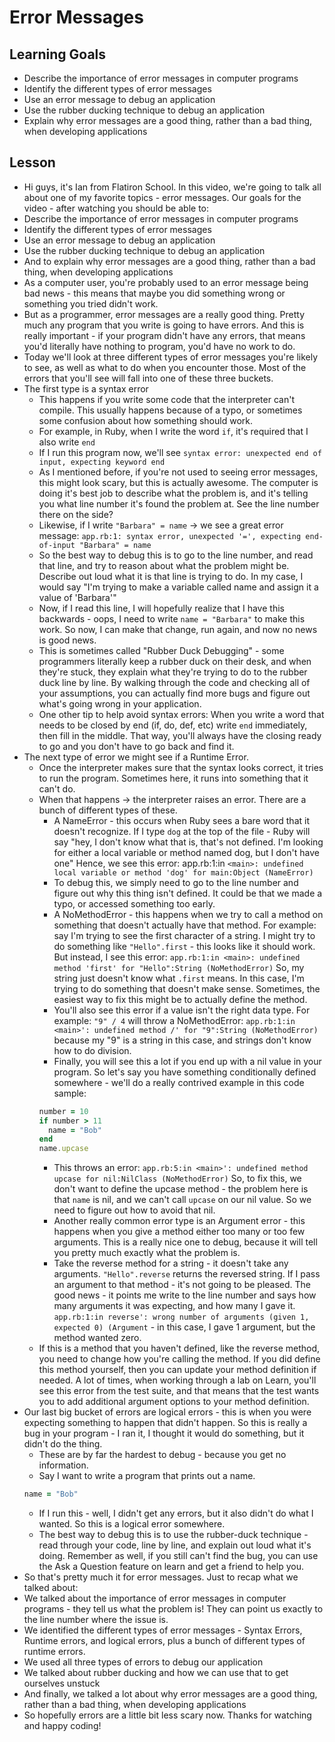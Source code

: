# Error Messages

## Learning Goals
+ Describe the importance of error messages in computer programs
+ Identify the different types of error messages
+ Use an error message to debug an application
+ Use the rubber ducking technique to debug an application
+ Explain why error messages are a good thing, rather than a bad thing, when developing applications

## Lesson
+ Hi guys, it's Ian from Flatiron School. In this video, we're going to talk all about one of my favorite topics - error messages. Our goals for the video - after watching you should be able to:
+ Describe the importance of error messages in computer programs
+ Identify the different types of error messages
+ Use an error message to debug an application
+ Use the rubber ducking technique to debug an application
+ And to explain why error messages are a good thing, rather than a bad thing, when developing applications
+ As a computer user, you're probably used to an error message being bad news - this means that maybe you did something wrong or something you tried didn't work.
+ But as a programmer, error messages are a really good thing. Pretty much any program that you write is going to have errors. And this is really important - if your program didn't have any errors, that means you'd literally have nothing to program, you'd have no work to do.
+ Today we'll look at three different types of error messages you're likely to see, as well as what to do when you encounter those. Most of the errors that you'll see will fall into one of these three buckets.
+ The first type is a syntax error
  + This happens if you write some code that the interpreter can't compile. This usually happens because of a typo, or sometimes some confusion about how something should work.
  + For example, in Ruby, when I write the word `if`, it's required that I also write `end`
  + If I run this program now, we'll see `syntax error: unexpected end of input, expecting keyword end`
  + As I mentioned before, if you're not used to seeing error messages, this might look scary, but this is actually awesome. The computer is doing it's best job to describe what the problem is, and it's telling you what line number it's found the problem at. See the line number there on the side?
  + Likewise, if I write `"Barbara" = name` -> we see a great error message: `app.rb:1: syntax error, unexpected '=', expecting end-of-input
"Barbara" = name`
  + So the best way to debug this is to go to the line number, and read that line, and try to reason about what the problem might be. Describe out loud what it is that line is trying to do. In my case, I would say "I'm trying to make a variable called name and assign it a value of 'Barbara'"
  + Now, if I read this line, I will hopefully realize that I have this backwards - oops, I need to write `name = "Barbara"` to make this work. So now, I can make that change, run again, and now no news is good news.
  + This is sometimes called "Rubber Duck Debugging" - some programmers literally keep a rubber duck on their desk, and when they're stuck, they explain what they're trying to do to the rubber duck line by line. By walking through the code and checking all of your assumptions, you can actually find more bugs and figure out what's going wrong in your application.
  + One other tip to help avoid syntax errors: When you write a word that needs to be closed by end (if, do, def, etc) write `end` immediately, then fill in the middle. That way, you'll always have the closing ready to go and you don't have to go back and find it.
+ The next type of error we might see if a Runtime Error.
  + Once the interpreter makes sure that the syntax looks correct, it tries to run the program. Sometimes here, it runs into something that it can't do.
  + When that happens -> the interpreter raises an error. There are a bunch of different types of these.
    + A NameError - this occurs when Ruby sees a bare word that it doesn't recognize. If I type `dog` at the top of the file - Ruby will say "hey, I don't know what that is, that's not defined. I'm looking for either a local variable or method named dog, but I don't have one" Hence, we see this error: app.rb:1:in `<main>: undefined local variable or method 'dog' for main:Object (NameError)`
    + To debug this, we simply need to go to the line number and figure out why this thing isn't defined. It could be that we made a typo, or accessed something too early.
    + A NoMethodError - this happens when we try to call a method on something that doesn't actually have that method. For example: say I'm trying to see the first character of a string. I might try to do something like `"Hello".first` - this looks like it should work. But instead, I see this error: `app.rb:1:in <main>: undefined method 'first' for "Hello":String (NoMethodError)` So, my string just doesn't know what `.first` means. In this case, I'm trying to do something that doesn't make sense. Sometimes, the easiest way to fix this might be to actually define the method.
    + You'll also see this error if a value isn't the right data type. For example: `"9" / 4` will throw a NoMethodError: `app.rb:1:in <main>': undefined method /' for "9":String (NoMethodError)`  because  my "9" is a string in this case, and strings don't know how to do division.
    + Finally, you will see this a lot if you end up with a nil value in your program. So let's say you have something conditionally defined somewhere - we'll do a really contrived example in this code sample:
    ```ruby
    number = 10
    if number > 11
      name = "Bob"
    end
    name.upcase
    ```
    + This throws an error: `app.rb:5:in <main>': undefined method upcase for nil:NilClass (NoMethodError)` So, to fix this, we don't want to define the upcase method - the problem here is that `name` is nil, and we can't call `upcase` on our nil value. So we need to figure out how to avoid that nil.
    + Another really common error type is an Argument error - this happens when you give a method either too many or too few arguments. This is a really nice one to debug, because it will tell you pretty much exactly what the problem is.
    + Take the reverse method for a string - it doesn't take any arguments. `"Hello".reverse` returns the reversed string. If I pass an argument to that method - it's not going to be pleased. The good news - it points me write to the line number and says how many arguments it was expecting, and how many I gave it. `app.rb:1:in reverse': wrong number of arguments (given 1, expected 0) (Argument` - in this case, I gave 1 argument, but the method wanted zero.
  + If this is a method that you haven't defined, like the reverse method, you need to change how you're calling the method. If you did define this method yourself, then you can update your method definition if needed. A lot of times, when working through a lab on Learn, you'll see this error from the test suite, and that means that the test wants you to add additional argument options to your method definition.
+ Our last big bucket of errors are logical errors - this is when you were expecting something to happen that didn't happen. So this is really a bug in your program - I ran it, I thought it would do something, but it didn't do the thing.
  + These are by far the hardest to debug - because you get no information.
  + Say I want to write a program that prints out a name.
  ```ruby
  name = "Bob"
  ```
  + If I run this - well, I didn't get any errors, but it also didn't do what I wanted. So this is a logical error somewhere.
  + The best way to debug this is to use the rubber-duck technique -  read through your code, line by line, and explain out loud what it's doing. Remember as well, if you still can't find the bug, you can use the Ask a Question feature on learn and get a friend to help you.
+ So that's pretty much it for error messages. Just to recap what we talked about:
+ We talked about the importance of error messages in computer programs - they tell us what the problem is! They can point us exactly to the line number where the issue is.
+ We identified the different types of error messages - Syntax Errors, Runtime errors, and logical errors, plus a bunch of different types of runtime errors.
+ We used all three types of errors to debug our application
+ We talked about rubber ducking and how we can use that to get ourselves unstuck
+ And finally, we talked a lot about why error messages are a good thing, rather than a bad thing, when developing applications
+ So hopefully errors are a little bit less scary now. Thanks for watching and happy coding! 
